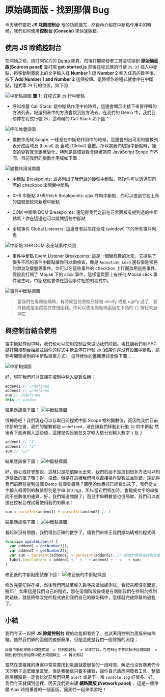 
# 原始碼面版 - 找到那個 Bug
今天我們要把 **JS 除錯控制台** 裡的功能講完，然後再介紹在中斷點作用中的時候，我們如何使用**控制台 (Console)** 來快速除錯。

## 使用 JS 除錯控制台
在開始之前，請打開官方的 [Demo](https://googlechrome.github.io/devtools-samples/debug-js/get-started) 網頁，然後打開開發者工具並切換到 **原始碼面版(Sources panel)** 並打開 **get-started.js** 然後在程式碼的行號 `29`, `32` 插入中斷點，再移動到畫面上的文字輸入框 **Number 1** 跟 **Number 2** 輸入任意的數字後，按下 **Add Number 1 and Number 2** 這個按鈕。這時候你的程式就會停在中斷點，程式第 `29` 行的位置。如下圖：

![中斷點擷圖](https://www.dropbox.com/s/cb2v7u8kjnseul2/breakpoint-29.jpg?raw=1)
**圖 1** : 在程式第 `29` 行中斷點

- 呼叫堆疊 Call Stack: 當中斷點作用中的時候，這邊會顯示出接下來要呼叫的方法列表，點選列表中的方法會跳到該方法去。在我們的 Demo 中，我們目前停在程式行號 `29`，這時候的 Call Stack 如下圖：

![呼叫堆疊擷圖](https://www.dropbox.com/s/hr57btxozjpx7y1/call-stack.jpg?raw=1)

- 變數作用域 Scope: 一樣是在中斷點作用中的時候，這邊會列出可用的變數列表分成區域及 (Local) 及 全域 (Global) 變數。所以當我們切換中斷點時，裡面的變數就會跟著變化，特別是區域變數會隨著當前 JavaScript Scope 而不同。目前我們的變數作用域如下圖：

![變數作用域擷圖](https://www.dropbox.com/s/t32l031ujy3ew5x/scope.jpg?raw=1)

- 中斷點 Breakpoints: 這邊列出了我們設的幾個中斷點，然後你可以透過它前面的 checkbox 來開關中斷點

- XHR 中斷點 XHR/fetch Breakpoints: ajax 呼叫中斷點，你可以透過它右上角的加號按鈕來新增中斷點

- DOM 中斷點 DOM Breakpoints: 還記得我們之前在元素面版有提到過的中斷點嗎？你在這邊也可以開關這些中斷點

- 全域事件 Global Listeners: 這邊會有註冊在全域 (window) 下的所有事件列表

![中斷點 XHR DOM 及全域事件擷圖](https://www.dropbox.com/s/i0i5lpzstcdw3dc/breakpoints-xhr-dom-global-listeners.jpg?raw=1)


- 事件中斷點 Event Listener Breakpoints: 這是一個蠻有趣的功能，它提供了很多不同的事件中斷點讓你可以做檢查，像是 `Animation`, `Load` 還有像是常見的滑鼠及鍵盤等事件。你可以在這些事件的 checkbox 上打開啟用這些事件。假設我打開了 Mouse 下的 click 事件，這樣當頁面上有任何 Mouse click 事件發生時，中斷點就會停在這個事件相關的程式中。

![事件中斷點擷圖](https://www.dropbox.com/s/8rxxiqirdqc1r7a/events.jpg?raw=1)


> 當我們在看原始碼時，有時候這些原始已經被 minify 或是 uglify 過了，要除錯或是追蹤程式會很困難。你可以使用原始碼面版左下角的 `{}` 按鈕來展開它

## 與控制台結合使用
當中斷點作用中時，我們也可以使用控制台來協助我們除錯。現在讓我們用 ESC 鍵打開控制台抽屜並讓你的程式中斷並停在行號 `29` (如果你還沒有設置中斷點，請參考開頭提到的中斷點設置方式)，這時候你的畫面應該會像下圖：

![中斷點擷圖](https://www.dropbox.com/s/tbcauqk6148svgx/console.jpg?raw=1)

好，現在我們可以直接在控制中輸入變數名稱：
```js
addend1 // undefined
addend2 // undefined
sum // undefined
this // window
```
結果應該像下圖：
![中斷點擷圖](https://www.dropbox.com/s/lym9kay712nelzh/breakpoint-29-undefined.jpg?raw=1)

很神奇吧！我們現在可以存取目前程式中斷 Scope 裡的變數值，而因為我們目前中斷的位置，我們的變數都是 `undefined`，現在讓我們移動到行動 `32` 的中斷點
然後再下面再輸入這些值，這裡是假設我在文字輸入框分別輸入數字 `1` 及 `2` 

```js
addend1 // "1"
addend2 // "2"
sum // "12"
```
結果應該像下圖：
![中斷點擷圖](https://www.dropbox.com/s/wmxv99psj518ngg/breakpoint-32-bug.jpg?raw=1)

好，你心或許會想說，這樣只是把值顯示出來，我們前面不是提到很多方法可以知道變數的值了嗎？對，沒錯。但是在這裡我們可以直接操作變數並且除錯，還記得我們前面有提到這個 Demo 有個臭蟲嗎？聰明的你應該已經看出來了，我們從文字輸入框得到的數值型別是字串 (string)，所以當它們相加時，會變成文字的串接而不是數值的運算。好，我們知道問題了，而且字串轉數值也很簡單，我們可以直接在控制台裡試著使用我們的解法：

```js
sum = parseInt(addend1) + parseInt(addend2) // 3
```
結果應該像下圖：
![中斷點擷圖](https://www.dropbox.com/s/c2pvk1ofnf5ubvm/fixed.jpg?raw=1)

看起來沒有問題，我們得到正確的數字了。讓我們來修正我們原始碼裡的程式碼
```js
function updateLabel() {
  var addend1 = getNumber1();
  var addend2 = getNumber2();
  var sum = parseInt(addend1) + parseInt(addend2); // 把我們剛剛在控制台裡想到的解法放裡來
  label.textContent = addend1 + ' + ' + addend2 + ' = ' + sum;
}
```

修正後的中斷點應該像下圖：
![修正後的中斷點擷圖](https://www.dropbox.com/s/c2pvk1ofnf5ubvm/fixed.jpg?raw=1)


修改完要記得存檔，然後我們再試著輸入數字來做加總測試，看起來都沒有問題，喔耶！
如果這是我們自己的程式，那在這個階段後或是在剛剛我們在控制台找到問題後，就是把修改完的程式放到我們自己的原始碼中，這樣就完成除錯的過程了。

## 小結
我們今天一起把 **JS 除錯控制台** 裡的功能都看完了，也試著用控制台面版來做除錯。雖然我們解的這個問題很簡單，但是這就是我們一般除錯的流程：
```
設置中斷點來縮小問題範圍 -> 找到問題點 -> 如果可以，在控制台中嘗試解決這個問題 -> 回到我們的原始碼中貼上問題解法 -> 再次測試
```
當然在更複雜的專案中常常要找到臭蟲就要很長的一段時間，解法也沒有像我們今天的例子這麼簡單直覺，但是我相信只要多練習，讓你自己熟悉開發者工具，整個除臭體驗是一定會比從前我們只用 `alert` 或是下一堆 `console.log` 好很多。好，我們今天就講到這裡，明天我們要來講 **網路面版 (Network panel)** ，這是一個除錯 Ajax 時很重要的一個面版，讓我們一起來學習吧！
